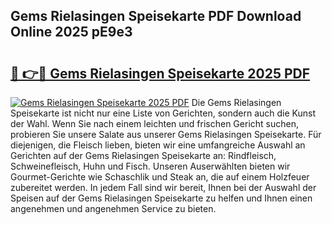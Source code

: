 ## Gems Rielasingen Speisekarte PDF Download Online 2025 pE9e3

# <h2><a href="http://gc8vdw3.nevu.top/?p=Gems+Rielasingen+Speisekarte">🔗 👉🔴 Gems Rielasingen Speisekarte 2025 PDF</a></h2>

[![Gems Rielasingen Speisekarte 2025 PDF](https://i.imgur.com/dBaPXMq.png)](http://gc8vdw3.nevu.top/?p=Gems+Rielasingen+Speisekarte)
Die Gems Rielasingen Speisekarte ist nicht nur eine Liste von Gerichten, sondern auch die Kunst der Wahl. Wenn Sie nach einem leichten und frischen Gericht suchen, probieren Sie unsere Salate aus unserer Gems Rielasingen Speisekarte. Für diejenigen, die Fleisch lieben, bieten wir eine umfangreiche Auswahl an Gerichten auf der Gems Rielasingen Speisekarte an: Rindfleisch, Schweinefleisch, Huhn und Fisch. Unseren Auserwählten bieten wir Gourmet-Gerichte wie Schaschlik und Steak an, die auf einem Holzfeuer zubereitet werden. In jedem Fall sind wir bereit, Ihnen bei der Auswahl der Speisen auf der Gems Rielasingen Speisekarte zu helfen und Ihnen einen angenehmen und angenehmen Service zu bieten.
